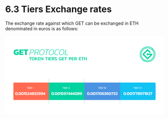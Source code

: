 # 6.3 Tiers Exchange rates

The exchange rate against which GET can be exchanged in ETH denominated in euros is as follows:

![Figure](../.gitbook/assets/get-crowdsale-ether.png)



